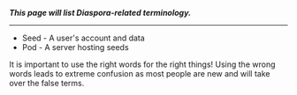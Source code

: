 ***This page will list Diaspora-related terminology.***
<hr>

* Seed - A user's account and data
* Pod - A server hosting seeds

It is important to use the right words for the right things! Using the wrong words leads to extreme confusion as most people are new and will take over the false terms.